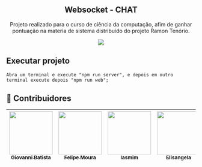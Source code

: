 <p align="center">
  <h2 align="center">
    Websocket - CHAT
  </h2>
  <p align="center">
    Projeto realizado para o curso de ciência da computação, afim de ganhar pontuação na materia de sistema distribuido do projeto Ramon Tenório.
  </p>
</p>

<p align="center">
  <img src="https://i.imgur.com/sKZSxdA.png"/>
</p>

## Executar projeto

    Abra um terminal e execute "npm run server", e depois em outro terminal execute depois "npm run web";

## :stars: Contribuidores

| [<img src="https://i.imgur.com/SPQaRG2.jpg" width="115"><br><sub>Giovanni Batista</sub>](https://github.com/Gioestevam) | [<img src="https://i.imgur.com/VnK0AAK.jpg" width="115"><br><sub>Felipe Moura</sub>](#) | [<img src="https://i.imgur.com/SIX4MWx.jpg" width="115"><br><sub>Iasmim</sub>](#) | [<img src="https://i.imgur.com/WVyFjk6.jpg" width="115"><br><sub>Elisangela</sub>](#) | [<img src="https://i.imgur.com/b0hK35V.jpg" width="115"><br><sub>Davi Lima</sub>](#) |
| :-------------------------------------------------------------------------------------------------------------------------------------------------------------------------------------------: | :-----------------------------------------------------------------------------------------------------------------------------------------------------------------------------------: | :-----------------------------------------------------------------------------------------------------------------------------------------------------------------------------------------: | :-----------------------------------------------------------------------------------------------------------------------------------------------------------------------------------: | :-------------------------------------------------------------------------------------------------------------------------------------------------------------------------------: |
